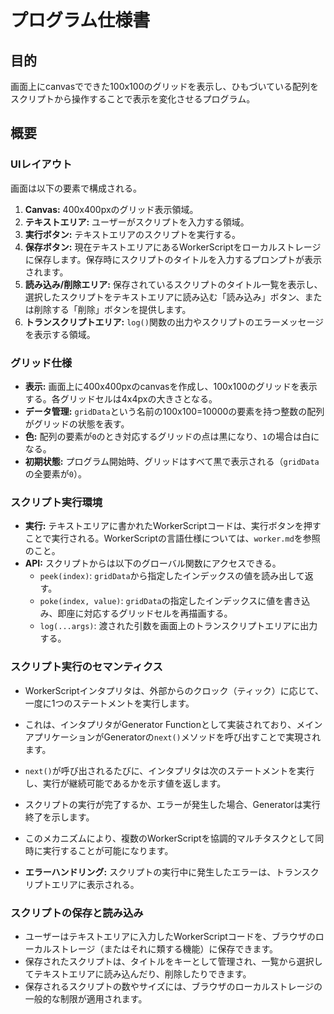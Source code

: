 # プログラム仕様書

## 目的

画面上にcanvasでできた100x100のグリッドを表示し、ひもづいている配列をスクリプトから操作することで表示を変化させるプログラム。

## 概要

### UIレイアウト

画面は以下の要素で構成される。

1.  **Canvas:** 400x400pxのグリッド表示領域。
2.  **テキストエリア:** ユーザーがスクリプトを入力する領域。
3.  **実行ボタン:** テキストエリアのスクリプトを実行する。
4.  **保存ボタン:** 現在テキストエリアにあるWorkerScriptをローカルストレージに保存します。保存時にスクリプトのタイトルを入力するプロンプトが表示されます。
5.  **読み込み/削除エリア:** 保存されているスクリプトのタイトル一覧を表示し、選択したスクリプトをテキストエリアに読み込む「読み込み」ボタン、または削除する「削除」ボタンを提供します。
6.  **トランスクリプトエリア:** `log()`関数の出力やスクリプトのエラーメッセージを表示する領域。

### グリッド仕様

-   **表示:** 画面上に400x400pxのcanvasを作成し、100x100のグリッドを表示する。各グリッドセルは4x4pxの大きさとなる。
-   **データ管理:** `gridData`という名前の100x100=10000の要素を持つ整数の配列がグリッドの状態を表す。
-   **色:** 配列の要素が`0`のとき対応するグリッドの点は黒になり、`1`の場合は白になる。
-   **初期状態:** プログラム開始時、グリッドはすべて黒で表示される（`gridData`の全要素が`0`）。

### スクリプト実行環境

-   **実行:** テキストエリアに書かれたWorkerScriptコードは、実行ボタンを押すことで実行される。WorkerScriptの言語仕様については、`worker.md`を参照のこと。
-   **API:** スクリプトからは以下のグローバル関数にアクセスできる。
    -   `peek(index)`: `gridData`から指定したインデックスの値を読み出して返す。
    -   `poke(index, value)`: `gridData`の指定したインデックスに値を書き込み、即座に対応するグリッドセルを再描画する。
    -   `log(...args)`: 渡された引数を画面上のトランスクリプトエリアに出力する。

### スクリプト実行のセマンティクス

-   WorkerScriptインタプリタは、外部からのクロック（ティック）に応じて、一度に1つのステートメントを実行します。
-   これは、インタプリタがGenerator Functionとして実装されており、メインアプリケーションがGeneratorの`next()`メソッドを呼び出すことで実現されます。
-   `next()`が呼び出されるたびに、インタプリタは次のステートメントを実行し、実行が継続可能であるかを示す値を返します。
-   スクリプトの実行が完了するか、エラーが発生した場合、Generatorは実行終了を示します。
-   このメカニズムにより、複数のWorkerScriptを協調的マルチタスクとして同時に実行することが可能になります。

-   **エラーハンドリング:** スクリプトの実行中に発生したエラーは、トランスクリプトエリアに表示される。

### スクリプトの保存と読み込み

-   ユーザーはテキストエリアに入力したWorkerScriptコードを、ブラウザのローカルストレージ（またはそれに類する機能）に保存できます。
-   保存されたスクリプトは、タイトルをキーとして管理され、一覧から選択してテキストエリアに読み込んだり、削除したりできます。
-   保存されるスクリプトの数やサイズには、ブラウザのローカルストレージの一般的な制限が適用されます。